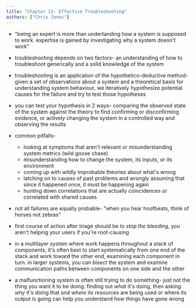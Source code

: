 ```yaml
---
title: "Chapter 12- Effective Troubleshooting"
authors: ["Chris Jones"]
---
```


* "being an expert is more than undertanding how a system is supposed to work. expertise is gained by investigating why a system doesn't work"

* troubleshooting depends on two factors- an understanding of how to troubleshoot generically and a solid knowledge of the system

* troubleshooting is an application of the hypothetico-deductive method- given a set of observations about a system and a theoretical basis for understanding system behaviour, we iteratively hypothesize potential causes for the failure and try to test those hypotheses

* you can test your hypothesis in 2 ways- comparing the observed state of the system against the theory to find confirming or disconfirming evidence, or actively changing the system in a controlled way and observing the results

* common pitfalls-
	* looking at symptoms that aren't relevant or misunderstanding system metrics (wild goose chase)
	* misunderstanding how to change the system, its inputs, or its environment
	* coming up with wildly improbable theories about what's wrong
	* latching on to causes of past problems and wrongly assuming that since it happened once, it must be happening again
	* hunting down correlations that are actually coincidences or correlated with shared causes

* not all failures are equally probable- "when you hear hoofbeats, think of horses not zebras"

* first course of action after triage should be to *stop the bleeding*, you aren't helping your users if you're root-causing

* in a multilayer system where work happens throughout a stack of components, it's often best to start systematically from one end of the stack and work toward the other end, examining each component in turn. in larger systems, you can *bisect* the system and examine communication paths between components on one side and the other

* a malfunctioning system is often still trying to do something- just not the thing you want it to be doing. finding out *what* it's doing, then asking *why* it's doing that and *where* its resources are being used or where its output is going can help you understand how things have gone wrong

